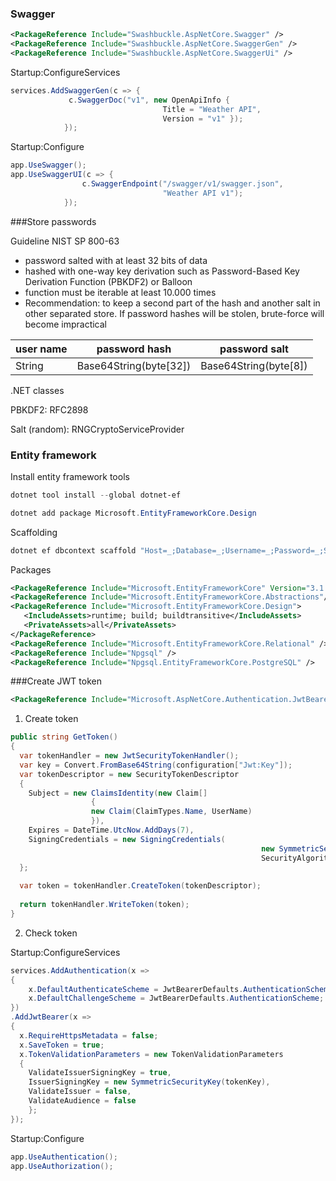 ### Swagger

```xml
<PackageReference Include="Swashbuckle.AspNetCore.Swagger" />
<PackageReference Include="Swashbuckle.AspNetCore.SwaggerGen" />
<PackageReference Include="Swashbuckle.AspNetCore.SwaggerUi" />

```



Startup:ConfigureServices

```csharp
services.AddSwaggerGen(c => {
             c.SwaggerDoc("v1", new OpenApiInfo { 
                                  Title = "Weather API", 
                                  Version = "v1" });
            });
```



Startup:Configure

```csharp
app.UseSwagger();
app.UseSwaggerUI(c => {
                c.SwaggerEndpoint("/swagger/v1/swagger.json", 
                                  "Weather API v1");
            });
```



###Store passwords

Guideline NIST SP 800-63

- password salted with at least 32 bits of data
- hashed with one-way key derivation such as Password-Based Key Derivation Function (PBKDF2) or Balloon
- function must be iterable at least 10.000 times
- Recommendation: to keep a second part of the hash and another salt in other separated store. If password hashes will be stolen, brute-force will become impractical

| user name | password hash          | password salt         |
| --------- | ---------------------- | --------------------- |
| String    | Base64String(byte[32]) | Base64String(byte[8]) |



.NET classes

PBKDF2: RFC2898

Salt (random): RNGCryptoServiceProvider



### Entity framework



Install entity framework tools

```powershell
dotnet tool install --global dotnet-ef
```

```powershell
dotnet add package Microsoft.EntityFrameworkCore.Design
```



Scaffolding

```powershell
dotnet ef dbcontext scaffold "Host=_;Database=_;Username=_;Password=_;SSL Mode=Require;Trust Server Certificate=true" Npgsql.EntityFrameworkCore.PostgreSQL --context GoTryItContext --output-dir Repositories --context-dir Repositories --force
```



Packages

```xml
<PackageReference Include="Microsoft.EntityFrameworkCore" Version="3.1.3" />
<PackageReference Include="Microsoft.EntityFrameworkCore.Abstractions"/>
<PackageReference Include="Microsoft.EntityFrameworkCore.Design">
   <IncludeAssets>runtime; build; buildtransitive</IncludeAssets>
   <PrivateAssets>all</PrivateAssets>
</PackageReference>
<PackageReference Include="Microsoft.EntityFrameworkCore.Relational" />
<PackageReference Include="Npgsql" />
<PackageReference Include="Npgsql.EntityFrameworkCore.PostgreSQL" />
```



###Create JWT token



```xml
<PackageReference Include="Microsoft.AspNetCore.Authentication.JwtBearer" />
```



1. Create token

```csharp
public string GetToken()
{
  var tokenHandler = new JwtSecurityTokenHandler();
  var key = Convert.FromBase64String(configuration["Jwt:Key"]);
  var tokenDescriptor = new SecurityTokenDescriptor
  {
  	Subject = new ClaimsIdentity(new Claim[] 
                  {
                  new Claim(ClaimTypes.Name, UserName)
                  }),
  	Expires = DateTime.UtcNow.AddDays(7),
  	SigningCredentials = new SigningCredentials(
  														new SymmetricSecurityKey(key), 
  														SecurityAlgorithms.HmacSha256Signature)
  };
  
  var token = tokenHandler.CreateToken(tokenDescriptor);
  
  return tokenHandler.WriteToken(token);
}
```



2. Check token

Startup:ConfigureServices

```csharp
services.AddAuthentication(x =>
{
	x.DefaultAuthenticateScheme = JwtBearerDefaults.AuthenticationScheme;
	x.DefaultChallengeScheme = JwtBearerDefaults.AuthenticationScheme;
})
.AddJwtBearer(x =>
{
  x.RequireHttpsMetadata = false;
  x.SaveToken = true;
  x.TokenValidationParameters = new TokenValidationParameters
  {
    ValidateIssuerSigningKey = true,
    IssuerSigningKey = new SymmetricSecurityKey(tokenKey),
    ValidateIssuer = false,
    ValidateAudience = false
	};
});
```



Startup:Configure

```csharp
app.UseAuthentication();
app.UseAuthorization();
```



